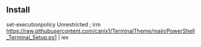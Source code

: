 ## Install
set-executionpolicy Unrestricted ; irm https://raw.githubusercontent.com/canix1/TerminalTheme/main/PowerShell_Terminal_Setup.ps1 | iex 